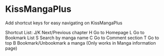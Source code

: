 KissMangaPlus
=============

Add shortcut keys for easy navigating on KissMangaPlus

Shortcut List:
J/K		Next/Previous chapter
H		Go to Homepage
L		Go to Bookmark List
S		Search by manga name
C		Go to Comment section
T		Go to top
B		Bookmark/Unbookmark a manga (Only works in Manga information page)

